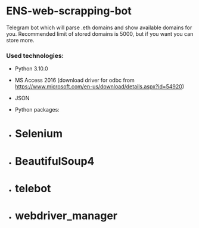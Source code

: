 # ENS-web-scrapping-bot
Telegram bot which will parse .eth domains and show available domains for you. 
Recommended limit of stored domains is 5000, but if you want you can store more.

### Used technologies:
- Python 3.10.0
- MS Access 2016 (download driver for odbc from https://www.microsoft.com/en-us/download/details.aspx?id=54920)
- JSON

- Python packages:
- # Selenium
- # BeautifulSoup4
- # telebot
- # webdriver_manager
